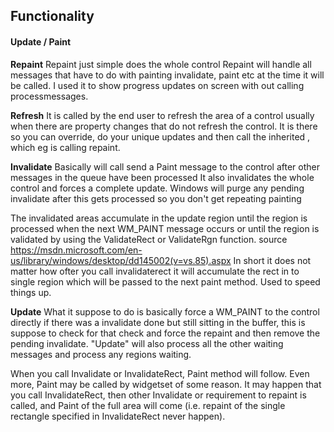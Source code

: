 ## Functionality

#### Update / Paint
<b>Repaint</b> 
Repaint just simple does the whole control
Repaint will handle all messages that have to do with painting invalidate, paint etc at the time it will be called. I used it to show progress updates on screen with out calling processmessages.

<b>Refresh</b> 
It is called by the end user to refresh the area of a control usually when there are property changes that do not refresh the control.
It is there so you can override, do your unique updates and then call the inherited
, which eg is calling repaint.
 
<b>Invalidate</b> 
Basically will call send a Paint message to the control after other messages in the queue have
been processed
It also invalidates the whole control and forces a complete update.
Windows will purge any pending invalidate after this gets processed so you don't get repeating painting 

The invalidated areas accumulate in the update region until the region is processed when the next WM_PAINT message occurs or until the region is validated by using the ValidateRect or ValidateRgn function.
source
https://msdn.microsoft.com/en-us/library/windows/desktop/dd145002(v=vs.85).aspx
In short it does not matter how ofter you call invalidaterect it will accumulate the rect in to single region which will be passed to the next paint method. Used to speed things up.



<b>Update</b> 
What it suppose to do is basically force a WM_PAINT to the control directly if there
was a invalidate done but still sitting in the buffer, this is suppose to check for that check and force
the repaint and then remove the pending invalidate.
"Update" will also process all the other waiting messages and process any regions waiting.


When you call Invalidate or InvalidateRect, Paint method will follow. 
Even more, Paint may be called by widgetset of some reason. It may happen that you call InvalidateRect, then other Invalidate or requirement to repaint is called, and Paint of the full area will come (i.e. repaint of the single rectangle specified in InvalidateRect never happen).

```
```



